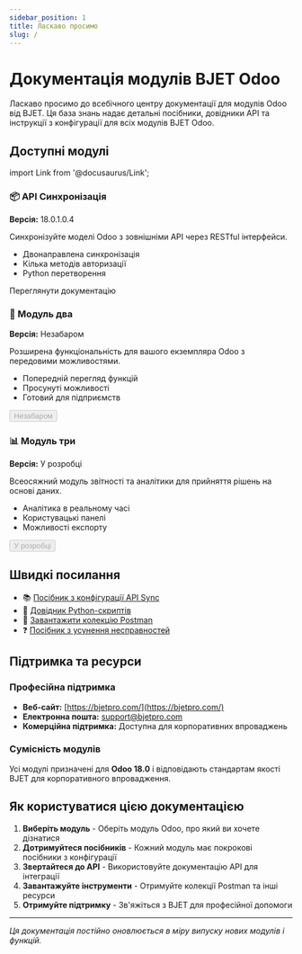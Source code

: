 ```yaml
---
sidebar_position: 1
title: Ласкаво просимо
slug: /
---
```


# Документація модулів BJET Odoo

Ласкаво просимо до всебічного центру документації для модулів Odoo від BJET. Ця база знань надає детальні посібники, довідники API та інструкції з конфігурації для всіх модулів BJET Odoo.

## Доступні модулі

import Link from '@docusaurus/Link';

<div className="row margin-bottom--lg">
  <div className="col col--4">
    <div className="card shadow--md">
      <div className="card__header">
        <h3>📦 API Синхронізація</h3>
      </div>
      <div className="card__body">
        <p><strong>Версія:</strong> 18.0.1.0.4</p>
        <p>Синхронізуйте моделі Odoo з зовнішніми API через RESTful інтерфейси.</p>
        <ul style={{fontSize: '0.9em'}}>
          <li>Двонаправлена синхронізація</li>
          <li>Кілька методів авторизації</li>
          <li>Python перетворення</li>
        </ul>
      </div>
      <div className="card__footer">
        <Link
          className="button button--primary button--block"
          to="/docs/modules/api-sync">
          Переглянути документацію
        </Link>
      </div>
    </div>
  </div>
  
  <div className="col col--4">
    <div className="card shadow--md">
      <div className="card__header">
        <h3>🚀 Модуль два</h3>
      </div>
      <div className="card__body">
        <p><strong>Версія:</strong> Незабаром</p>
        <p>Розширена функціональність для вашого екземпляра Odoo з передовими можливостями.</p>
        <ul style={{fontSize: '0.9em'}}>
          <li>Попередній перегляд функцій</li>
          <li>Просунуті можливості</li>
          <li>Готовий для підприємств</li>
        </ul>
      </div>
      <div className="card__footer">
        <button className="button button--secondary button--block" disabled>
          Незабаром
        </button>
      </div>
    </div>
  </div>
  
  <div className="col col--4">
    <div className="card shadow--md">
      <div className="card__header">
        <h3>📊 Модуль три</h3>
      </div>
      <div className="card__body">
        <p><strong>Версія:</strong> У розробці</p>
        <p>Всеосяжний модуль звітності та аналітики для прийняття рішень на основі даних.</p>
        <ul style={{fontSize: '0.9em'}}>
          <li>Аналітика в реальному часі</li>
          <li>Користувацькі панелі</li>
          <li>Можливості експорту</li>
        </ul>
      </div>
      <div className="card__footer">
        <button className="button button--secondary button--block" disabled>
          У розробці
        </button>
      </div>
    </div>
  </div>
</div>

## Швидкі посилання

- 📚 [Посібник з конфігурації API Sync](/docs/modules/api-sync/configuration/overview)
- 🔧 [Довідник Python-скриптів](/docs/modules/api-sync/python-scripts/context-variables)
- 📮 [Завантажити колекцію Postman](/postman)
- ❓ [Посібник з усунення несправностей](/docs/modules/api-sync/troubleshooting)

## Підтримка та ресурси

### Професійна підтримка
- **Веб-сайт:** [https://bjetpro.com/](https://bjetpro.com/)
- **Електронна пошта:** [support@bjetpro.com](mailto:support@bjetpro.com)
- **Комерційна підтримка:** Доступна для корпоративних впроваджень

### Сумісність модулів
Усі модулі призначені для **Odoo 18.0** і відповідають стандартам якості BJET для корпоративного впровадження.

## Як користуватися цією документацією

1. **Виберіть модуль** - Оберіть модуль Odoo, про який ви хочете дізнатися
2. **Дотримуйтеся посібників** - Кожний модуль має покрокові посібники з конфігурації
3. **Звертайтеся до API** - Використовуйте документацію API для інтеграції
4. **Завантажуйте інструменти** - Отримуйте колекції Postman та інші ресурси
5. **Отримуйте підтримку** - Зв'яжіться з BJET для професійної допомоги

---

*Ця документація постійно оновлюється в міру випуску нових модулів і функцій.*